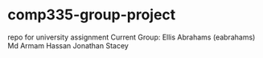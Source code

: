 # comp335-group-project
repo for university assignment
Current Group:
Ellis Abrahams (eabrahams)
Md Armam Hassan
Jonathan Stacey

